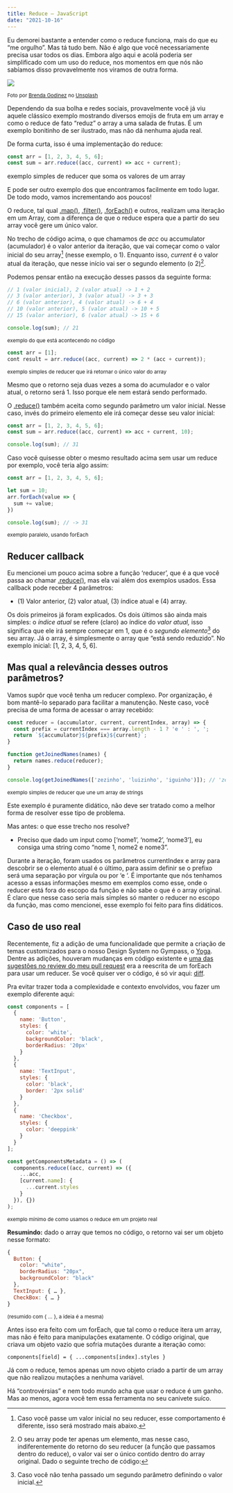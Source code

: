 ```yaml
---
title: Reduce — JavaScript
date: "2021-10-16"
---
```


Eu demorei bastante a entender como o reduce funciona, mais do que eu “me orgulho”. Mas tá tudo bem. Não é algo que você necessariamente precisa usar todos os dias. Embora algo aqui e acolá poderia ser simplificado com um uso do reduce, nos momentos em que nós não sabíamos disso provavelmente nos viramos de outra forma.

![](https://miro.medium.com/max/1400/1*x_MQsBFxPHbWF0nE5xNr1A.jpeg)

<sub>Foto por [Brenda Godinez](https://unsplash.com/@cravethebenefits?utm_source=unsplash&utm_medium=referral&utm_content=creditCopyText) no [Unsplash](https://unsplash.com/s/photos/fruit-salad?utm_source=unsplash&utm_medium=referral&utm_content=creditCopyText)</sub>

Dependendo da sua bolha e redes sociais, provavelmente você já viu aquele clássico exemplo mostrando diversos emojis de fruta em um array e como o reduce de fato “reduz” o array a uma salada de frutas. É um exemplo bonitinho de ser ilustrado, mas não dá nenhuma ajuda real.

De forma curta, isso é uma implementação do reduce:
```js
const arr = [1, 2, 3, 4, 5, 6];
const sum = arr.reduce((acc, current) => acc + current);
```

exemplo simples de reducer que soma os valores de um array

E pode ser outro exemplo dos que encontramos facilmente em todo lugar. De todo modo, vamos incrementando aos poucos!

O reduce, tal qual [.map()](https://developer.mozilla.org/en-US/docs/Web/JavaScript/Reference/Global_Objects/Array/map), [.filter()](https://developer.mozilla.org/en-US/docs/Web/JavaScript/Reference/Global_Objects/Array/filter), [.forEach()](https://developer.mozilla.org/en-US/docs/Web/JavaScript/Reference/Global_Objects/Array/forEach) e outros, realizam uma iteração em um Array, com a diferença de que o reduce espera que a partir do seu array você gere um único valor.

No trecho de código acima, o que chamamos de _acc_ ou accumulator (acumulador) é o valor anterior da iteração, que vai começar como o valor inicial do seu array[^1] (nesse exemplo, o 1). Enquanto isso, _current_ é o valor atual da iteração, que nesse início vai ser o segundo elemento (o 2)[^2].

Podemos pensar então na execução desses passos da seguinte forma:
```js
// 1 (valor inicial), 2 (valor atual) -> 1 + 2
// 3 (valor anterior), 3 (valor atual) -> 3 + 3
// 6 (valor anterior), 4 (valor atual) -> 6 + 4
// 10 (valor anterior), 5 (valor atual) -> 10 + 5
// 15 (valor anterior), 6 (valor atual) -> 15 + 6

console.log(sum); // 21
```

<sub>exemplo do que está acontecendo no código</sub>

[^1]: Caso você passe um valor inicial no seu reducer, esse comportamento é diferente, isso será mostrado mais abaixo.

[^2]: O seu array pode ter apenas um elemento, mas nesse caso, indiferentemente do retorno do seu reducer (a função que passamos dentro do reduce), o valor vai ser o único contido dentro do array original. Dado o seguinte trecho de código:

```js
const arr = [1];
cont result = arr.reduce((acc, current) => 2 * (acc + current));
```

<sub>exemplo simples de reducer que irá retornar o único valor do array</sub>

Mesmo que o retorno seja duas vezes a soma do acumulador e o valor atual, o retorno será 1. Isso porque ele nem estará sendo performado.

O [.reduce()](https://developer.mozilla.org/en-US/docs/Web/JavaScript/Reference/Global_Objects/Array/Reduce) também aceita como segundo parâmetro um valor inicial. Nesse caso, invés do primeiro elemento ele irá começar desse seu valor inicial:

```js
const arr = [1, 2, 3, 4, 5, 6];
const sum = arr.reduce((acc, current) => acc + current, 10);

console.log(sum); // 31
```

Caso você quisesse obter o mesmo resultado acima sem usar um reduce por exemplo, você teria algo assim:

```js
const arr = [1, 2, 3, 4, 5, 6];

let sum = 10;
arr.forEach(value => {
  sum += value;
})

console.log(sum); // -> 31
```

<sub>exemplo paralelo, usando forEach</sub>

## Reducer callback

Eu mencionei um pouco acima sobre a função ‘reducer’, que é a que você passa ao chamar [.reduce()](https://developer.mozilla.org/en-US/docs/Web/JavaScript/Reference/Global_Objects/Array/Reduce), mas ela vai além dos exemplos usados. Essa callback pode receber 4 parâmetros:

-   (1) Valor anterior, (2) valor atual, (3) índice atual e (4) array.

Os dois primeiros já foram explicados. Os dois últimos são ainda mais simples: o _índice atual_ se refere (claro) ao índice do _valor atual,_ isso significa que ele irá sempre começar em 1, que é o _segundo elemento_[^3] do seu array. Já o array, é simplesmente o array que “está sendo reduzido”. No exemplo inicial: [1, 2, 3, 4, 5, 6].

[^3]: Caso você não tenha passado um segundo parâmetro definindo o valor inicial.

## Mas qual a relevância desses outros parâmetros?

Vamos supôr que você tenha um reducer complexo. Por organização, é bom mantê-lo separado para facilitar a manutenção. Neste caso, você precisa de uma forma de acessar o array recebido:
```js
const reducer = (accumulator, current, currentIndex, array) => {
  const prefix = currentIndex === array.length - 1 ? 'e ' : ', ';
  return `${accumulator}${prefix}${current}`;
}

function getJoinedNames(names) {
  return names.reduce(reducer);
}

console.log(getJoinedNames(['zezinho', 'luizinho', 'iguinho')]); // 'zezinho, luizinho e iguinho'
```
<sub>exemplo simples de reducer que une um array de strings</sub>

Este exemplo é puramente didático, não deve ser tratado como a melhor forma de resolver esse tipo de problema.

Mas antes: o que esse trecho nos resolve?

-   Preciso que dado um input como [‘nome1’, ‘nome2’, ‘nome3’], eu consiga uma string como “nome 1, nome2 e nome3”.

Durante a iteração, foram usados os parâmetros currentIndex e array para descobrir se o elemento atual é o último, para assim definir se o prefixo será uma separação por vírgula ou por ‘e ‘. É importante que nós tenhamos acesso a essas informações mesmo em exemplos como esse, onde o reducer está fora do escopo da função e não sabe o que é o array original. É claro que nesse caso seria mais simples só manter o reducer no escopo da função, mas como mencionei, esse exemplo foi feito para fins didáticos.

## Caso de uso real

Recentemente, fiz a adição de uma funcionalidade que permite a criação de temas customizados para o nosso Design System no Gympass, o [Yoga](https://github.com/gympass/yoga). Dentre as adições, houveram mudanças em código existente e [uma das sugestões no review do meu pull request](https://github.com/Gympass/yoga/pull/344#discussion_r715692311) era a reescrita de um forEach para usar um reducer. Se você quiser ver o código, é só vir aqui: [diff](https://github.com/Gympass/yoga/pull/344/files#diff-d3a48eaff212c882790981d6bd71346ba9117a400a89f4ed625c4c4fad2a59e4R7-R22).

Pra evitar trazer toda a complexidade e contexto envolvidos, vou fazer um exemplo diferente aqui:
```js
const components = [
  {
    name: 'Button',
    styles: {
      color: 'white',
      backgroundColor: 'black',
      borderRadius: '20px'
    }
  },
  {
    name: 'TextInput',
    styles: {
      color: 'black',
      border: '2px solid'
    }
  },
  {
    name: 'Checkbox',
    styles: {
      color: 'deeppink'
    }
  }
];

const getComponentsMetadata = () => (
  components.reduce((acc, current) => ({
    ...acc,
    [current.name]: {
      ...current.styles
    }
  }), {})
);
```

<sub>exemplo mínimo de como usamos o reduce em um projeto real</sub>

**Resumindo:** dado o array que temos no código, o retorno vai ser um objeto nesse formato:
```js
{
  Button: {
    color: "white",
    borderRadius: "20px",
    backgroundColor: "black"
  },
  TextInput: { … },
  CheckBox: { … }
}
```
<sub>(resumido com { … }, a ideia é a mesma)</sub>

Antes isso era feito com um forEach, que tal como o reduce itera um array, mas não é feito para manipulações exatamente. O código original, que criava um objeto vazio que sofria mutações durante a iteração como:

`components[field] = { ...components[index].styles }`

Já com o reduce, temos apenas um novo objeto criado a partir de um array que não realizou mutações a nenhuma variável.

Há “controvérsias” e nem todo mundo acha que usar o reduce é um ganho. Mas ao menos, agora você tem essa ferramenta no seu canivete suíco.
